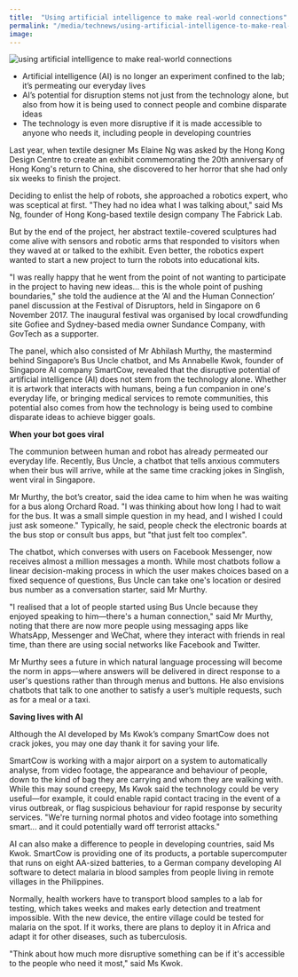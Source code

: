 ```yaml
---
title:  "Using artificial intelligence to make real-world connections"
permalink: "/media/technews/using-artificial-intelligence-to-make-real-world-connections"
image: 
---
```


![using artificial intelligence to make real-world connections](/images/technews/using-artificial-intelligence-to-make-real-world-connections-part-1.JPG)

- Artificial intelligence (AI) is no longer an experiment confined to the lab; it’s permeating our everyday lives
- AI’s potential for disruption stems not just from the technology alone, but also from how it is being used to connect people and combine disparate ideas
- The technology is even more disruptive if it is made accessible to anyone who needs it, including people in developing countries

Last year, when textile designer Ms Elaine Ng was asked by the Hong Kong Design Centre to create an exhibit commemorating the 20th anniversary of Hong Kong's return to China, she discovered to her horror that she had only six weeks to finish the project. 

Deciding to enlist the help of robots, she approached a robotics expert, who was sceptical at first. "They had no idea what I was talking about," said Ms Ng, founder of Hong Kong-based textile design company The Fabrick Lab.

But by the end of the project, her abstract textile-covered sculptures had come alive with sensors and robotic arms that responded to visitors when they waved at or talked to the exhibit. Even better, the robotics expert wanted to start a new project to turn the robots into educational kits. 

"I was really happy that he went from the point of not wanting to participate in the project to having new ideas… this is the whole point of pushing boundaries," she told the audience at the ‘AI and the Human Connection’ panel discussion at the Festival of Disruptors, held in Singapore on 6 November 2017. The inaugural festival was organised by local crowdfunding site Gofiee and Sydney-based media owner Sundance Company, with GovTech as a supporter.

The panel, which also consisted of Mr Abhilash Murthy, the mastermind behind Singapore’s Bus Uncle chatbot, and Ms Annabelle Kwok, founder of Singapore AI company SmartCow, revealed that the disruptive potential of artificial intelligence (AI) does not stem from the technology alone. Whether it is artwork that interacts with humans, being a fun companion in one's everyday life, or bringing medical services to remote communities, this potential also comes from how the technology is being used to combine disparate ideas to achieve bigger goals.  


**When your bot goes viral**

The communion between human and robot has already permeated our everyday life. Recently, Bus Uncle, a chatbot that tells anxious commuters when their bus will arrive, while at the same time cracking jokes in Singlish, went viral in Singapore. 

Mr Murthy, the bot’s creator, said the idea came to him when he was waiting for a bus along Orchard Road. "I was thinking about how long I had to wait for the bus. It was a small simple question in my head, and I wished I could just ask someone." Typically, he said, people check the electronic boards at the bus stop or consult bus apps, but "that just felt too complex".

The chatbot, which converses with users on Facebook Messenger, now receives almost a million messages a month. While most chatbots follow a linear decision-making process in which the user makes choices based on a fixed sequence of questions, Bus Uncle can take one's location or desired bus number as a conversation starter, said Mr Murthy.

"I realised that a lot of people started using Bus Uncle because they enjoyed speaking to him—there's a human connection," said Mr Murthy, noting that there are now more people using messaging apps like WhatsApp, Messenger and WeChat, where they interact with friends in real time, than there are using social networks like Facebook and Twitter.

Mr Murthy sees a future in which natural language processing will become the norm in apps—where answers will be delivered in direct response to a user's questions rather than through menus and buttons. He also envisions chatbots that talk to one another to satisfy a user’s multiple requests, such as for a meal or a taxi.


**Saving lives with AI**

Although the AI developed by Ms Kwok’s company SmartCow does not crack jokes, you may one day thank it for saving your life.

SmartCow is working with a major airport on a system to automatically analyse, from video footage, the appearance and behaviour of people, down to the kind of bag they are carrying and whom they are walking with. While this may sound creepy, Ms Kwok said the technology could be very useful—for example, it could enable rapid contact tracing in the event of a virus outbreak, or flag suspicious behaviour for rapid response by security services. "We're turning normal photos and video footage into something smart... and it could potentially ward off terrorist attacks."

AI can also make a difference to people in developing countries, said Ms Kwok. SmartCow is providing one of its products, a portable supercomputer that runs on eight AA-sized batteries, to a German company developing AI software to detect malaria in blood samples from people living in remote villages in the Philippines.

Normally, health workers have to transport blood samples to a lab for testing, which takes weeks and makes early detection and treatment impossible. With the new device, the entire village could be tested for malaria on the spot. If it works, there are plans to deploy it in Africa and adapt it for other diseases, such as tuberculosis. 

"Think about how much more disruptive something can be if it's accessible to the people who need it most," said Ms Kwok.
